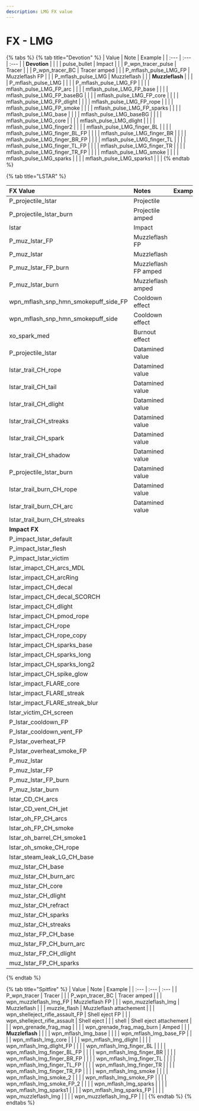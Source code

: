 ```yaml
---
description: LMG FX value
---
```


# FX - LMG

{% tabs %}
{% tab title="Devotion" %}
| Value | Note | Example |
| :--- | :--- | :--- |
| **Devotion** |  |  |
| pulse\_bullet | Impact |  |
| P\_wpn\_tracer\_pulse | Tracer |  |
| P\_wpn\_tracer\_BC | Tracer amped |  |
| P\_mflash\_pulse\_LMG\_FP | Muzzleflash FP |  |
| P\_mflash\_pulse\_LMG | Muzzleflash |  |
| **Muzzleflash** |  |  |
| P\_mflash\_pulse\_LMG |  |  |
| P\_mflash\_pulse\_LMG\_FP |  |  |
| mflash\_pulse\_LMG\_FP\_arc |  |  |
| mflash\_pulse\_LMG\_FP\_base |  |  |
| mflash\_pulse\_LMG\_FP\_baseBG |  |  |
| mflash\_pulse\_LMG\_FP\_core |  |  |
| mflash\_pulse\_LMG\_FP\_dlight |  |  |
| mflash\_pulse\_LMG\_FP\_rope |  |  |
| mflash\_pulse\_LMG\_FP\_smoke |  |  |
| mflash\_pulse\_LMG\_FP\_sparks |  |  |
| mflash\_pulse\_LMG\_base |  |  |
| mflash\_pulse\_LMG\_baseBG |  |  |
| mflash\_pulse\_LMG\_core |  |  |
| mflash\_pulse\_LMG\_dlight |  |  |
| mflash\_pulse\_LMG\_finger2 |  |  |
| mflash\_pulse\_LMG\_finger\_BL |  |  |
| mflash\_pulse\_LMG\_finger\_BL\_FP |  |  |
| mflash\_pulse\_LMG\_finger\_BR |  |  |
| mflash\_pulse\_LMG\_finger\_BR\_FP |  |  |
| mflash\_pulse\_LMG\_finger\_TL |  |  |
| mflash\_pulse\_LMG\_finger\_TL\_FP |  |  |
| mflash\_pulse\_LMG\_finger\_TR |  |  |
| mflash\_pulse\_LMG\_finger\_TR\_FP |  |  |
| mflash\_pulse\_LMG\_smoke |  |  |
| mflash\_pulse\_LMG\_sparks |  |  |
| mflash\_pulse\_LMG\_sparks1 |  |  |
{% endtab %}

{% tab title="LSTAR" %}


| FX Value | Notes | Examples |
| :--- | :--- | :--- |
| P\_projectile\_lstar | Projectile |  |
| P\_projectile\_lstar\_burn | Projectile amped |  |
| lstar | Impact |  |
| P\_muz\_lstar\_FP | Muzzleflash FP |  |
| P\_muz\_lstar | Muzzleflash |  |
| P\_muz\_lstar\_FP\_burn | Muzzleflash FP amped |  |
| P\_muz\_lstar\_burn | Muzzleflash amped |  |
| wpn\_mflash\_snp\_hmn\_smokepuff\_side\_FP | Cooldown effect |  |
| wpn\_mflash\_snp\_hmn\_smokepuff\_side | Cooldown effect |  |
| xo\_spark\_med | Burnout effect |  |
| P\_projectile\_lstar | Datamined value |  |
| lstar\_trail\_CH\_rope | Datamined value |  |
| lstar\_trail\_CH\_tail | Datamined value |  |
| lstar\_trail\_CH\_dlight | Datamined value |  |
| lstar\_trail\_CH\_streaks | Datamined value |  |
| lstar\_trail\_CH\_spark | Datamined value |  |
| lstar\_trail\_CH\_shadow | Datamined value |  |
| P\_projectile\_lstar\_burn | Datamined value |  |
| lstar\_trail\_burn\_CH\_rope | Datamined value |  |
| lstar\_trail\_burn\_CH\_arc | Datamined value |  |
| lstar\_trail\_burn\_CH\_streaks |  |  |
| **Impact FX** |  |  |
| P\_impact\_lstar\_default |  |  |
| P\_impact\_lstar\_flesh |  |  |
| P\_impact\_lstar\_victim |  |  |
| lstar\_imapct\_CH\_arcs\_MDL |  |  |
| lstar\_impact\_CH\_arcRing |  |  |
| lstar\_impact\_CH\_decal |  |  |
| lstar\_impact\_CH\_decal\_SCORCH |  |  |
| lstar\_impact\_CH\_dlight |  |  |
| lstar\_impact\_CH\_pmod\_rope |  |  |
| lstar\_impact\_CH\_rope |  |  |
| lstar\_impact\_CH\_rope\_copy |  |  |
| lstar\_impact\_CH\_sparks\_base |  |  |
| lstar\_impact\_CH\_sparks\_long |  |  |
| lstar\_impact\_CH\_sparks\_long2 |  |  |
| lstar\_impact\_CH\_spike\_glow |  |  |
| lstar\_impact\_FLARE\_core |  |  |
| lstar\_impact\_FLARE\_streak |  |  |
| lstar\_impact\_FLARE\_streak\_blur |  |  |
| lstar\_victim\_CH\_screen |  |  |
| P\_lstar\_cooldown\_FP |  |  |
| P\_lstar\_cooldown\_vent\_FP |  |  |
| P\_lstar\_overheat\_FP |  |  |
| P\_lstar\_overheat\_smoke\_FP |  |  |
| P\_muz\_lstar |  |  |
| P\_muz\_lstar\_FP |  |  |
| P\_muz\_lstar\_FP\_burn |  |  |
| P\_muz\_lstar\_burn |  |  |
| lstar\_CD\_CH\_arcs |  |  |
| lstar\_CD\_vent\_CH\_jet |  |  |
| lstar\_oh\_FP\_CH\_arcs |  |  |
| lstar\_oh\_FP\_CH\_smoke |  |  |
| lstar\_oh\_barrel\_CH\_smoke1 |  |  |
| lstar\_oh\_smoke\_CH\_rope |  |  |
| lstar\_steam\_leak\_LG\_CH\_base |  |  |
| muz\_lstar\_CH\_base |  |  |
| muz\_lstar\_CH\_burn\_arc |  |  |
| muz\_lstar\_CH\_core |  |  |
| muz\_lstar\_CH\_dlight |  |  |
| muz\_lstar\_CH\_refract |  |  |
| muz\_lstar\_CH\_sparks |  |  |
| muz\_lstar\_CH\_streaks |  |  |
| muz\_lstar\_FP\_CH\_base |  |  |
| muz\_lstar\_FP\_CH\_burn\_arc |  |  |
| muz\_lstar\_FP\_CH\_dlight |  |  |
| muz\_lstar\_FP\_CH\_sparks |  |  |
{% endtab %}

{% tab title="Spitfire" %}
| Value | Note | Example |
| :--- | :--- | :--- |
| P\_wpn\_tracer | Tracer |  |
| P\_wpn\_tracer\_BC | Tracer amped |  |
| wpn\_muzzleflash\_lmg\_FP | Muzzleflash FP |  |
| wpn\_muzzleflash\_lmg | Muzzleflash |  |
| muzzle\_flash | Muzzleflash attachement |  |
| wpn\_shelleject\_rifle\_assault\_FP | Shell eject FP |  |
| wpn\_shelleject\_rifle\_assault | Shell eject |  |
| shell | Shell eject attachement |  |
| wpn\_grenade\_frag\_mag |  |  |
| wpn\_grenade\_frag\_mag\_burn | Amped |  |
| **Muzzleflash** |  |  |
| wpn\_mflash\_lmg\_base |  |  |
| wpn\_mflash\_lmg\_base\_FP |  |  |
| wpn\_mflash\_lmg\_core |  |  |
| wpn\_mflash\_lmg\_dlight |  |  |
| wpn\_mflash\_lmg\_dlight\_FP |  |  |
| wpn\_mflash\_lmg\_finger\_BL |  |  |
| wpn\_mflash\_lmg\_finger\_BL\_FP |  |  |
| wpn\_mflash\_lmg\_finger\_BR |  |  |
| wpn\_mflash\_lmg\_finger\_BR\_FP |  |  |
| wpn\_mflash\_lmg\_finger\_TL |  |  |
| wpn\_mflash\_lmg\_finger\_TL\_FP |  |  |
| wpn\_mflash\_lmg\_finger\_TR |  |  |
| wpn\_mflash\_lmg\_finger\_TR\_FP |  |  |
| wpn\_mflash\_lmg\_smoke |  |  |
| wpn\_mflash\_lmg\_smoke\_2 |  |  |
| wpn\_mflash\_lmg\_smoke\_FP |  |  |
| wpn\_mflash\_lmg\_smoke\_FP\_2 |  |  |
| wpn\_mflash\_lmg\_sparks |  |  |
| wpn\_mflash\_lmg\_sparks1 |  |  |
| wpn\_mflash\_lmg\_sparks\_FP |  |  |
| wpn\_muzzleflash\_lmg |  |  |
| wpn\_muzzleflash\_lmg\_FP |  |  |
{% endtab %}
{% endtabs %}


